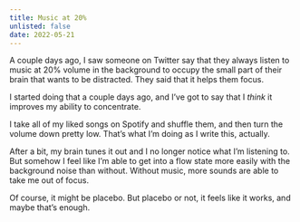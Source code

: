 ```yaml
---
title: Music at 20%
unlisted: false
date: 2022-05-21
---
```


A couple days ago, I saw someone on Twitter say that they always listen to music at 20% volume in the background to occupy the small part of their brain that wants to be distracted. They said that it helps them focus.

I started doing that a couple days ago, and I’ve got to say that I _think_ it improves my ability to concentrate.

I take all of my liked songs on Spotify and shuffle them, and then turn the volume down pretty low. That’s what I’m doing as I write this, actually.

After a bit, my brain tunes it out and I no longer notice what I’m listening to. But somehow I feel like I’m able to get into a flow state more easily with the background noise than without. Without music, more sounds are able to take me out of focus.

Of course, it might be placebo. But placebo or not, it feels like it works, and maybe that’s enough.
